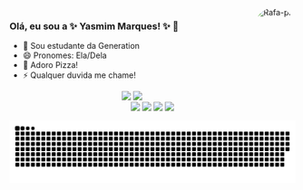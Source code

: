  <div>
  <img align="right" alt="Rafa-pic" height="150" style="border-radius:50px;" src="https://i.picasion.com/pic91/060170f6121435a854211b253b7dd32b.gif">
</div>

### Olá, eu sou a ✨ Yasmim Marques! ✨ 👋

- 🌱 Sou estudante da Generation
- 😄 Pronomes: Ela/Dela
- 🍕 Adoro Pizza!
- ⚡ Qualquer duvida me chame!

<div align="center">
  <img height="180em" src="https://github-readme-stats.vercel.app/api?username=ymilharal&show_icons=true&theme=tokyonight&include_all_commits=true&count_private=true"/>
  <a href="https://github.com/ymilharal">
  <img height="180em" src="https://github-readme-stats.vercel.app/api/top-langs/?username=ymilharal&layout=compact&langs_count=7&theme=tokyonight"/>

  <div align="center">
  <a href="https://www.instagram.com/yaslirio/" target="_blank"><img src="https://img.shields.io/badge/-Instagram-%23E4405F?style=for-the-badge&logo=instagram&logoColor=white" target="_blank"></a>
 <a href="ymilharal#4174" target="_blank"><img src="https://img.shields.io/badge/Discord-7289DA?style=for-the-badge&logo=discord&logoColor=white" target="_blank"></a> 
  <a href = "mailto:yasmim.msantos@outlook.com"><img src="https://img.shields.io/badge/Microsoft_Outlook-0078D4?style=for-the-badge&logo=microsoft-outlook&logoColor=white" target="_blank"></a>
  <a href="https://www.linkedin.com/in/yasmim-marques-santos-66a119225/" target="_blank"><img src="https://img.shields.io/badge/-LinkedIn-%230077B5?style=for-the-badge&logo=linkedin&logoColor=white" target="_blank"></a> 
   
![Snake animation](https://github.com/ymilharal/ymilharal/blob/output/github-contribution-grid-snake.svg)
  </div>
